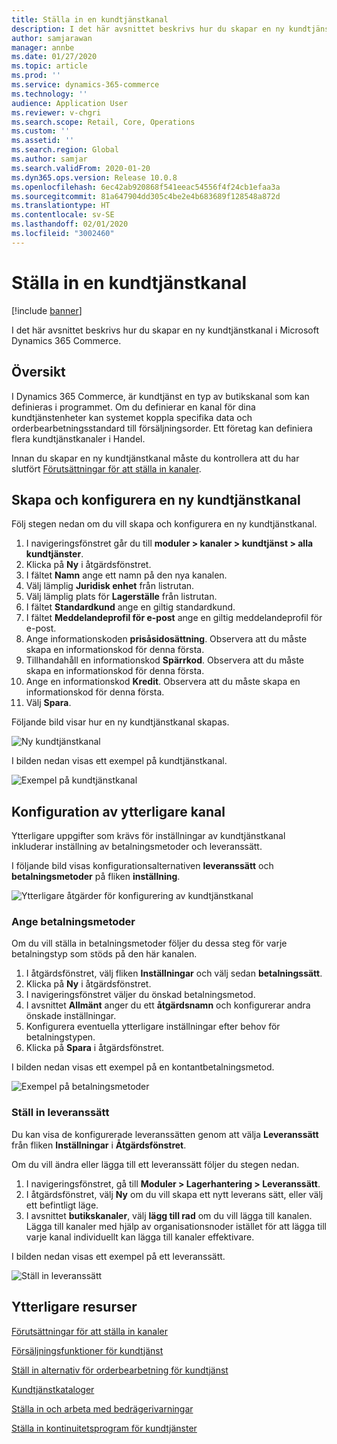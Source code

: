 ```yaml
---
title: Ställa in en kundtjänstkanal
description: I det här avsnittet beskrivs hur du skapar en ny kundtjänstkanal i Microsoft Dynamics 365 Commerce.
author: samjarawan
manager: annbe
ms.date: 01/27/2020
ms.topic: article
ms.prod: ''
ms.service: dynamics-365-commerce
ms.technology: ''
audience: Application User
ms.reviewer: v-chgri
ms.search.scope: Retail, Core, Operations
ms.custom: ''
ms.assetid: ''
ms.search.region: Global
ms.author: samjar
ms.search.validFrom: 2020-01-20
ms.dyn365.ops.version: Release 10.0.8
ms.openlocfilehash: 6ec42ab920868f541eeac54556f4f24cb1efaa3a
ms.sourcegitcommit: 81a647904dd305c4be2e4b683689f128548a872d
ms.translationtype: HT
ms.contentlocale: sv-SE
ms.lasthandoff: 02/01/2020
ms.locfileid: "3002460"
---
```

# <a name="set-up-a-call-center-channel"></a>Ställa in en kundtjänstkanal


[!include [banner](includes/banner.md)]

I det här avsnittet beskrivs hur du skapar en ny kundtjänstkanal i Microsoft Dynamics 365 Commerce.

## <a name="overview"></a>Översikt

I Dynamics 365 Commerce, är kundtjänst en typ av butikskanal som kan definieras i programmet. Om du definierar en kanal för dina kundtjänstenheter kan systemet koppla specifika data och orderbearbetningsstandard till försäljningsorder. Ett företag kan definiera flera kundtjänstkanaler i Handel. 

Innan du skapar en ny kundtjänstkanal måste du kontrollera att du har slutfört [Förutsättningar för att ställa in kanaler](channels-prerequisites.md).

## <a name="create-and-configure-a-new-call-center-channel"></a>Skapa och konfigurera en ny kundtjänstkanal

Följ stegen nedan om du vill skapa och konfigurera en ny kundtjänstkanal.

1. I navigeringsfönstret går du till **moduler \> kanaler \> kundtjänst \> alla kundtjänster**.
1. Klicka på **Ny** i åtgärdsfönstret.
1. I fältet **Namn** ange ett namn på den nya kanalen.
1. Välj lämplig **Juridisk enhet** från listrutan.
1. Välj lämplig plats för **Lagerställe** från listrutan.
1. I fältet **Standardkund** ange en giltig standardkund.
1. I fältet **Meddelandeprofil för e-post** ange en giltig meddelandeprofil för e-post.
1. Ange informationskoden **prisåsidosättning**. Observera att du måste skapa en informationskod för denna första.
1. Tillhandahåll en informationskod **Spärrkod**. Observera att du måste skapa en informationskod för denna första.
1. Ange en informationskod **Kredit**. Observera att du måste skapa en informationskod för denna första.
1. Välj **Spara**.

Följande bild visar hur en ny kundtjänstkanal skapas.

![Ny kundtjänstkanal](media/channel-setup-callcenter-1.png)

I bilden nedan visas ett exempel på kundtjänstkanal.

![Exempel på kundtjänstkanal](media/channel-setup-callcenter-2.png)

## <a name="additional-channel-setup"></a>Konfiguration av ytterligare kanal

Ytterligare uppgifter som krävs för inställningar av kundtjänstkanal inkluderar inställning av betalningsmetoder och leveranssätt.

I följande bild visas konfigurationsalternativen **leveranssätt** och **betalningsmetoder** på fliken **inställning**.

![Ytterligare åtgärder för konfigurering av kundtjänstkanal](media/channel-setup-callcenter-3.png)

### <a name="set-up-payment-methods"></a>Ange betalningsmetoder

Om du vill ställa in betalningsmetoder följer du dessa steg för varje betalningstyp som stöds på den här kanalen.

1. I åtgärdsfönstret, välj fliken **Inställningar** och välj sedan **betalningssätt**.
1. Klicka på **Ny** i åtgärdsfönstret.
1. I navigeringsfönstret väljer du önskad betalningsmetod.
1. I avsnittet **Allmänt** anger du ett **åtgärdsnamn** och konfigurerar andra önskade inställningar.
1. Konfigurera eventuella ytterligare inställningar efter behov för betalningstypen.
1. Klicka på **Spara** i åtgärdsfönstret.

I bilden nedan visas ett exempel på en kontantbetalningsmetod.

![Exempel på betalningsmetoder](media/channel-setup-retail-5.png)

### <a name="set-up-modes-of-delivery"></a>Ställ in leveranssätt

Du kan visa de konfigurerade leveranssätten genom att välja **Leveranssätt** från fliken **Inställningar** i **Åtgärdsfönstret**.  

Om du vill ändra eller lägga till ett leveranssätt följer du stegen nedan.

1. I navigeringsfönstret, gå till **Moduler \> Lagerhantering \> Leveranssätt**.
1. I åtgärdsfönstret, välj **Ny** om du vill skapa ett nytt leverans sätt, eller välj ett befintligt läge.
1. I avsnittet **butikskanaler**, välj **lägg till rad** om du vill lägga till kanalen. Lägga till kanaler med hjälp av organisationsnoder istället för att lägga till varje kanal individuellt kan lägga till kanaler effektivare.

I bilden nedan visas ett exempel på ett leveranssätt.

![Ställ in leveranssätt](media/channel-setup-retail-7.png)

## <a name="additional-resources"></a>Ytterligare resurser

[Förutsättningar för att ställa in kanaler](channels-prerequisites.md)

[Försäljningsfunktioner för kundtjänst](call-center-functionality.md)

[Ställ in alternativ för orderbearbetning för kundtjänst](set-up-order-processing-options.md)

[Kundtjänstkataloger](call-center-catalogs.md)

[Ställa in och arbeta med bedrägerivarningar](set-up-fraud-alerts.md)

[Ställa in kontinuitetsprogram för kundtjänster](set-up-continuity-program.md)
